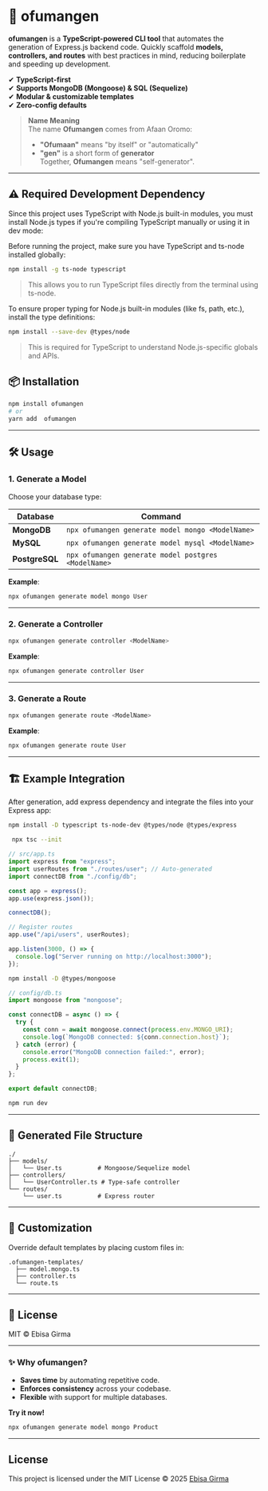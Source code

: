 # 🚀 ofumangen

**ofumangen** is a **TypeScript-powered CLI tool** that automates the generation of Express.js backend code. Quickly scaffold **models, controllers, and routes** with best practices in mind, reducing boilerplate and speeding up development.

✔ **TypeScript-first**  
✔ **Supports MongoDB (Mongoose) & SQL (Sequelize)**  
✔ **Modular & customizable templates**  
✔ **Zero-config defaults**

> **Name Meaning**  
> The name **Ofumangen** comes from Afaan Oromo:
>
> - **"Ofumaan"** means "by itself" or "automatically"
> - **"gen"** is a short form of **generator**  
>   Together, **Ofumangen** means "self-generator".

---

## ⚠️ **Required Development Dependency**

Since this project uses TypeScript with Node.js built-in modules, you must install Node.js types if you're compiling TypeScript manually or using it in dev mode:

Before running the project, make sure you have TypeScript and ts-node installed globally:

```bash
npm install -g ts-node typescript
```

> This allows you to run TypeScript files directly from the terminal using ts-node.

To ensure proper typing for Node.js built-in modules (like fs, path, etc.), install the type definitions:

```bash
npm install --save-dev @types/node
```

> This is required for TypeScript to understand Node.js-specific globals and APIs.

## 📦 Installation

```bash
npm install ofumangen
# or
yarn add  ofumangen
```

---

## 🛠 Usage

### **1. Generate a Model**

Choose your database type:

| Database       | Command                                             |
| -------------- | --------------------------------------------------- |
| **MongoDB**    | `npx ofumangen generate model mongo <ModelName>`    |
| **MySQL**      | `npx ofumangen generate model mysql <ModelName>`    |
| **PostgreSQL** | `npx ofumangen generate model postgres <ModelName>` |

**Example**:

```bash
npx ofumangen generate model mongo User
```

---

### **2. Generate a Controller**

```bash
npx ofumangen generate controller <ModelName>
```

**Example**:

```bash
npx ofumangen generate controller User
```

---

### **3. Generate a Route**

```bash
npx ofumangen generate route <ModelName>
```

**Example**:

```bash
npx ofumangen generate route User
```

---

## 🏗 Example Integration

After generation, add express dependency and integrate the files into your Express app:

```bash
npm install -D typescript ts-node-dev @types/node @types/express
```

```bash
 npx tsc --init
```

```ts
// src/app.ts
import express from "express";
import userRoutes from "./routes/user"; // Auto-generated
import connectDB from "./config/db";

const app = express();
app.use(express.json());

connectDB();

// Register routes
app.use("/api/users", userRoutes);

app.listen(3000, () => {
  console.log("Server running on http://localhost:3000");
});
```

```bash
npm install -D @types/mongoose
```

```ts
// config/db.ts
import mongoose from "mongoose";

const connectDB = async () => {
  try {
    const conn = await mongoose.connect(process.env.MONGO_URI);
    console.log(`MongoDB connected: ${conn.connection.host}`);
  } catch (error) {
    console.error("MongoDB connection failed:", error);
    process.exit(1);
  }
};

export default connectDB;
```

```bash
npm run dev
```

---

## 📂 Generated File Structure

```
./
├── models/
│   └── User.ts          # Mongoose/Sequelize model
├── controllers/
│   └── UserController.ts # Type-safe controller
└── routes/
    └── user.ts          # Express router
```

---

## 🔧 Customization

Override default templates by placing custom files in:

```
.ofumangen-templates/
  ├── model.mongo.ts
  ├── controller.ts
  └── route.ts
```

---

## 📜 License

MIT © Ebisa Girma

---

### ✨ **Why ofumangen?**

- **Saves time** by automating repetitive code.
- **Enforces consistency** across your codebase.
- **Flexible** with support for multiple databases.

**Try it now!**

```bash
npx ofumangen generate model mongo Product
```

---

## License

This project is licensed under the MIT License © 2025 [Ebisa Girma](https://github.com/EbisaGirma21)
